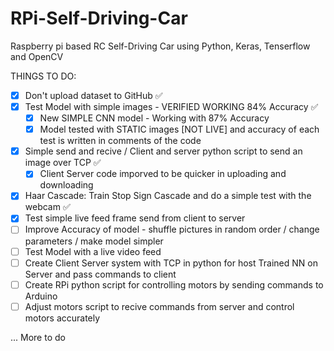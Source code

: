# RPi-Self-Driving-Car
Raspberry pi based RC Self-Driving Car using Python, Keras, Tenserflow and OpenCV

THINGS TO DO:
  - [X] Don't upload dataset to GitHub :white_check_mark:
  - [X] Test Model with simple images - VERIFIED WORKING 84% Accuracy :white_check_mark:
    - [X] New SIMPLE CNN model - Working with 87% Accuracy
    - [X] Model tested with STATIC images [NOT LIVE] and accuracy of each test is written in comments of the code
  - [X] Simple send and recive / Client and server python script to send an image over TCP :white_check_mark:
    - [X] Client Server code imporved to be quicker in uploading and downloading
  - [X] Haar Cascade: Train Stop Sign Cascade and do a simple test with the webcam :white_check_mark:
  - [X] Test simple live feed frame send from client to server
  - [ ] Improve Accuracy of model - shuffle pictures in random order / change parameters / make model simpler
  - [ ] Test Model with a live video feed
  - [ ] Create Client Server system with TCP in python for host Trained NN on Server and pass commands to client 
  - [ ] Create RPi python script for controlling motors by sending commands to Arduino
  - [ ] Adjust motors script to recive commands from server and control motors accurately

... More to do
  

